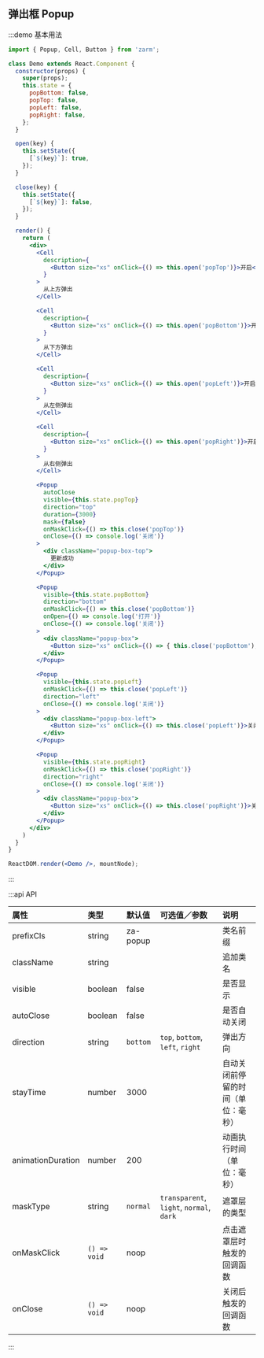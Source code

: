 ## 弹出框 Popup

:::demo 基本用法
```jsx
import { Popup, Cell, Button } from 'zarm';

class Demo extends React.Component {
  constructor(props) {
    super(props);
    this.state = {
      popBottom: false,
      popTop: false,
      popLeft: false,
      popRight: false,
    };
  }

  open(key) {
    this.setState({
      [`${key}`]: true,
    });
  }

  close(key) {
    this.setState({
      [`${key}`]: false,
    });
  }

  render() {
    return (
      <div>
        <Cell
          description={
            <Button size="xs" onClick={() => this.open('popTop')}>开启</Button>
          }
        >
          从上方弹出
        </Cell>

        <Cell
          description={
            <Button size="xs" onClick={() => this.open('popBottom')}>开启</Button>
          }
        >
          从下方弹出
        </Cell>

        <Cell
          description={
            <Button size="xs" onClick={() => this.open('popLeft')}>开启</Button>
          }
        >
          从左侧弹出
        </Cell>

        <Cell
          description={
            <Button size="xs" onClick={() => this.open('popRight')}>开启</Button>
          }
        >
          从右侧弹出
        </Cell>

        <Popup
          autoClose
          visible={this.state.popTop}
          direction="top"
          duration={3000}
          mask={false}
          onMaskClick={() => this.close('popTop')}
          onClose={() => console.log('关闭')}
        >
          <div className="popup-box-top">
            更新成功
          </div>
        </Popup>

        <Popup
          visible={this.state.popBottom}
          direction="bottom"
          onMaskClick={() => this.close('popBottom')}
          onOpen={() => console.log('打开')}
          onClose={() => console.log('关闭')}
        >
          <div className="popup-box">
            <Button size="xs" onClick={() => { this.close('popBottom'); }}>关闭弹层</Button>
          </div>
        </Popup>

        <Popup
          visible={this.state.popLeft}
          onMaskClick={() => this.close('popLeft')}
          direction="left"
          onClose={() => console.log('关闭')}
        >
          <div className="popup-box-left">
            <Button size="xs" onClick={() => this.close('popLeft')}>关闭弹层</Button>
          </div>
        </Popup>

        <Popup
          visible={this.state.popRight}
          onMaskClick={() => this.close('popRight')}
          direction="right"
          onClose={() => console.log('关闭')}
        >
          <div className="popup-box">
            <Button size="xs" onClick={() => this.close('popRight')}>关闭弹层</Button>
          </div>
        </Popup>
      </div>
    )
  }
}

ReactDOM.render(<Demo />, mountNode);
```
:::


:::api API

| 属性 | 类型 | 默认值 | 可选值／参数 | 说明 |
| :--- | :--- | :--- | :--- | :--- |
| prefixCls | string | za-popup | | 类名前缀 |
| className | string | | | 追加类名 |
| visible | boolean | false | | 是否显示 |
| autoClose | boolean | false | | 是否自动关闭 |
| direction | string | `bottom` | `top`, `bottom`, `left`, `right` | 弹出方向 |
| stayTime | number | 3000 | | 自动关闭前停留的时间（单位：毫秒） |
| animationDuration | number | 200 | | 动画执行时间（单位：毫秒） |
| maskType | string | `normal` | `transparent`, `light`, `normal`, `dark` | 遮罩层的类型 |
| onMaskClick | <code>() => void</code> | noop | | 点击遮罩层时触发的回调函数 |
| onClose | <code>() => void</code> | noop | | 关闭后触发的回调函数 |

:::